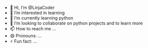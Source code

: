 - 👋 Hi, I’m @LinjaCoder
- 👀 I’m interested in learning
- 🌱 I’m currently learning python
- 💞️ I’m looking to collaborate on python projects and to learn more
- 📫 How to reach me ...
- 😄 Pronouns: ...
- ⚡ Fun fact: ...

<!---
LinjaCoder/LinjaCoder is a ✨ special ✨ repository because its `README.md` (this file) appears on your GitHub profile.
You can click the Preview link to take a look at your changes.
--->
